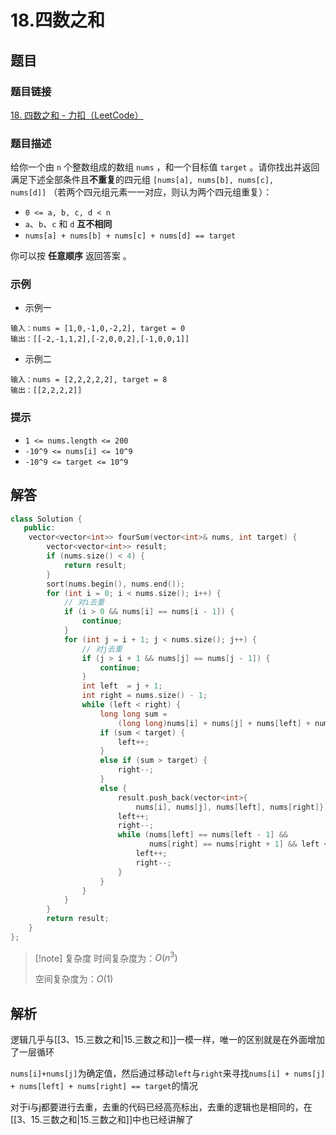 # 18.四数之和
## 题目

### 题目链接
[18. 四数之和 - 力扣（LeetCode）](https://leetcode.cn/problems/4sum/description/)

### 题目描述

给你一个由 `n` 个整数组成的数组 `nums` ，和一个目标值 `target` 。请你找出并返回满足下述全部条件且**不重复**的四元组 `[nums[a], nums[b], nums[c], nums[d]]` （若两个四元组元素一一对应，则认为两个四元组重复）：

- `0 <= a, b, c, d < n`
- `a`、`b`、`c` 和 `d` **互不相同**
- `nums[a] + nums[b] + nums[c] + nums[d] == target`

你可以按 **任意顺序** 返回答案 。
### 示例
- 示例一
```text
输入：nums = [1,0,-1,0,-2,2], target = 0
输出：[[-2,-1,1,2],[-2,0,0,2],[-1,0,0,1]]
```
- 示例二
```text
输入：nums = [2,2,2,2,2], target = 8
输出：[[2,2,2,2]]
```

### 提示
- `1 <= nums.length <= 200`
- `-10^9 <= nums[i] <= 10^9`
- `-10^9 <= target <= 10^9`

## 解答

```Cpp hl:10-13,15-18
class Solution {
   public:
    vector<vector<int>> fourSum(vector<int>& nums, int target) {
        vector<vector<int>> result;
        if (nums.size() < 4) {
            return result;
        }
        sort(nums.begin(), nums.end());
        for (int i = 0; i < nums.size(); i++) {
            // 对i去重
            if (i > 0 && nums[i] == nums[i - 1]) {
                continue;
            }
            for (int j = i + 1; j < nums.size(); j++) {
                // 对j去重
                if (j > i + 1 && nums[j] == nums[j - 1]) {
                    continue;
                }
                int left  = j + 1;
                int right = nums.size() - 1;
                while (left < right) {
                    long long sum =
                        (long long)nums[i] + nums[j] + nums[left] + nums[right];
                    if (sum < target) {
                        left++;
                    }
                    else if (sum > target) {
                        right--;
                    }
                    else {
                        result.push_back(vector<int>{
                            nums[i], nums[j], nums[left], nums[right]});
                        left++;
                        right--;
                        while (nums[left] == nums[left - 1] &&
                               nums[right] == nums[right + 1] && left < right) {
                            left++;
                            right--;
                        }
                    }
                }
            }
        }
        return result;
    }
};
```

>[!note] 复杂度
>时间复杂度为：$O(n^3)$
>
>空间复杂度为：$O(1)$


## 解析

逻辑几乎与[[3、15.三数之和|15.三数之和]]一模一样，唯一的区别就是在外面增加了一层循环

`nums[i]+nums[j]`为确定值，然后通过移动`left`与`right`来寻找`nums[i] + nums[j] + nums[left] + nums[right] == target`的情况

对于i与j都要进行去重，去重的代码已经高亮标出，去重的逻辑也是相同的，在[[3、15.三数之和|15.三数之和]]中也已经讲解了
